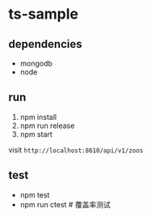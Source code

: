 # ts-sample

## dependencies

* mongodb
* node

## run

1. npm install
2. npm run release
3. npm start

visit `http://localhost:8610/api/v1/zoos`

## test

* npm test
* npm run ctest   # 覆盖率测试